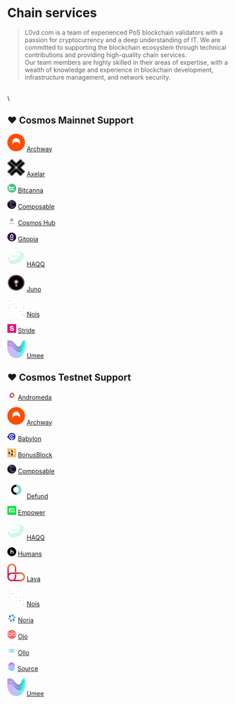 # Chain services

> L0vd.com is a team of experienced PoS blockchain validators with a passion for cryptocurrency and a deep understanding of IT. We are committed to supporting the blockchain ecosystem through technical contributions and providing high-quality chain services.\
> Our team members are highly skilled in their areas of expertise, with a wealth of knowledge and experience in blockchain development, infrastructure management, and network security.

\
\


## :heart: Cosmos Mainnet Support

<img src="https://raw.githubusercontent.com/L0vd/image-content/main/gitbook-logos/archway.svg" alt="" data-size="line"> [Archway](mainnets/archway/)

<img src="https://raw.githubusercontent.com/L0vd/image-content/main/gitbook-logos/axelar.svg" alt="" data-size="line"> [Axelar](mainnets/axelar/)

<img src="https://raw.githubusercontent.com/L0vd/image-content/main/gitbook-logos/bitcanna.png" alt="" data-size="line"> [Bitcanna](mainnets/bitcanna/)

<img src="https://raw.githubusercontent.com/L0vd/image-content/main/gitbook-logos/composable.png" alt="" data-size="line"> [Composable](mainnets/composable/)

<img src="https://raw.githubusercontent.com/L0vd/image-content/main/gitbook-logos/cosmos.png" alt="" data-size="line"> [Cosmos Hub](mainnets/cosmoshub/)

<img src="https://raw.githubusercontent.com/L0vd/image-content/main/gitbook-logos/gitopia.png" alt="" data-size="line"> [Gitopia](mainnets/gitopia/)

<img src="https://raw.githubusercontent.com/L0vd/image-content/main/gitbook-logos/haqq.svg" alt="" data-size="line"> [HAQQ](mainnets/haqq/)

<img src="https://raw.githubusercontent.com/L0vd/image-content/main/gitbook-logos/juno.svg" alt="" data-size="line"> [Juno](mainnets/juno/)

<img src="https://raw.githubusercontent.com/L0vd/image-content/main/gitbook-logos/nois.svg" alt="" data-size="line"> [Nois](mainnets/nois/)

<img src="https://raw.githubusercontent.com/L0vd/image-content/main/gitbook-logos/stride.png" alt="" data-size="line"> [Stride](mainnets/stride/)

<img src="https://raw.githubusercontent.com/L0vd/image-content/main/gitbook-logos/umee.svg" alt="" data-size="line"> [Umee](mainnets/umee/)

## :heart: Cosmos Testnet Support

<img src="https://raw.githubusercontent.com/L0vd/image-content/main/gitbook-logos/andromeda.png" alt="" data-size="line"> [Andromeda](testnets/andromeda/)

<img src="https://raw.githubusercontent.com/L0vd/image-content/main/gitbook-logos/archway.svg" alt="" data-size="line"> [Archway](testnets/archway/)

<img src="https://raw.githubusercontent.com/L0vd/image-content/main/gitbook-logos/babylon.png" alt="" data-size="line"> [Babylon](testnets/babylon/)

<img src="https://raw.githubusercontent.com/L0vd/image-content/main/gitbook-logos/bonusblock.jpg" alt="" data-size="line"> [BonusBlock](testnets/bonusblock/)

<img src="https://raw.githubusercontent.com/L0vd/image-content/main/gitbook-logos/composable.png" alt="" data-size="line"> [Composable](testnets/composable/)

<img src="https://raw.githubusercontent.com/L0vd/image-content/main/gitbook-logos/defund.svg" alt="" data-size="line"> [Defund](testnets/defund/)

<img src="https://raw.githubusercontent.com/L0vd/image-content/main/gitbook-logos/empower.png" alt="" data-size="line"> [Empower](testnets/empower/)

<img src="https://raw.githubusercontent.com/L0vd/image-content/main/gitbook-logos/haqq.svg" alt="" data-size="line"> [HAQQ](testnets/haqq/)

<img src="https://raw.githubusercontent.com/L0vd/image-content/main/gitbook-logos/humans.png" alt="" data-size="line"> [Humans](testnets/humans/)

<img src="https://raw.githubusercontent.com/L0vd/image-content/main/gitbook-logos/lava.svg" alt="" data-size="line"> [Lava](testnets/lava/)

<img src="https://raw.githubusercontent.com/L0vd/image-content/main/gitbook-logos/nois.svg" alt="" data-size="line"> [Nois](testnets/nois/)

<img src="https://raw.githubusercontent.com/L0vd/image-content/main/gitbook-logos/noria.png" alt="" data-size="line"> [Noria](testnets/noria/)

<img src="https://raw.githubusercontent.com/L0vd/image-content/main/gitbook-logos/ojo.png" alt="" data-size="line"> [Ojo](testnets/ojo/)

<img src="https://raw.githubusercontent.com/L0vd/image-content/main/gitbook-logos/ollo.png" alt="" data-size="line"> [Ollo](testnets/ollo/)

<img src="https://raw.githubusercontent.com/L0vd/image-content/main/gitbook-logos/source.png" alt="" data-size="line"> [Source](testnets/source/)

<img src="https://raw.githubusercontent.com/L0vd/image-content/main/gitbook-logos/umee.svg" alt="" data-size="line"> [Umee](testnets/umee/)
